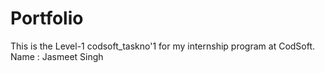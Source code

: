# Portfolio

This is the Level-1 codsoft_taskno'1 for my internship program at CodSoft.
Name : Jasmeet Singh